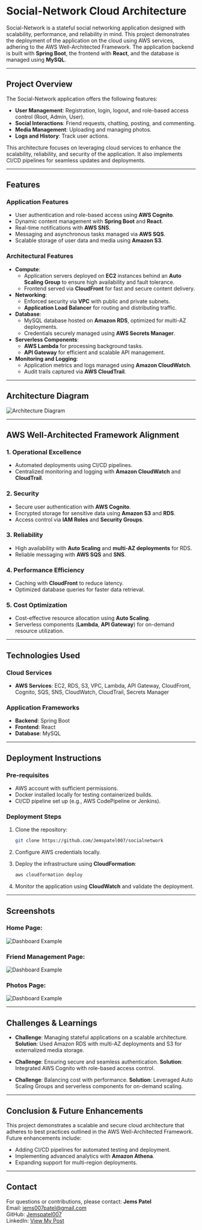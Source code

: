 # Social-Network Cloud Architecture

Social-Network is a stateful social networking application designed with scalability, performance, and reliability in mind. This project demonstrates the deployment of the application on the cloud using AWS services, adhering to the AWS Well-Architected Framework. The application backend is built with **Spring Boot**, the frontend with **React**, and the database is managed using **MySQL**.

---

## Project Overview

The Social-Network application offers the following features:

- **User Management**: Registration, login, logout, and role-based access control (Root, Admin, User).
- **Social Interactions**: Friend requests, chatting, posting, and commenting.
- **Media Management**: Uploading and managing photos.
- **Logs and History**: Track user actions.

This architecture focuses on leveraging cloud services to enhance the scalability, reliability, and security of the application. It also implements CI/CD pipelines for seamless updates and deployments.

---

## Features

### Application Features

- User authentication and role-based access using **AWS Cognito**.
- Dynamic content management with **Spring Boot** and **React**.
- Real-time notifications with **AWS SNS**.
- Messaging and asynchronous tasks managed via **AWS SQS**.
- Scalable storage of user data and media using **Amazon S3**.

### Architectural Features

- **Compute**:
  - Application servers deployed on **EC2** instances behind an **Auto Scaling Group** to ensure high availability and fault tolerance.
  - Frontend served via **CloudFront** for fast and secure content delivery.
- **Networking**:
  - Enforced security via **VPC** with public and private subnets.
  - **Application Load Balancer** for routing and distributing traffic.
- **Database**:
  - MySQL database hosted on **Amazon RDS**, optimized for multi-AZ deployments.
  - Credentials securely managed using **AWS Secrets Manager**.
- **Serverless Components**:
  - **AWS Lambda** for processing background tasks.
  - **API Gateway** for efficient and scalable API management.
- **Monitoring and Logging**:
  - Application metrics and logs managed using **Amazon CloudWatch**.
  - Audit trails captured via **AWS CloudTrail**.

---

## Architecture Diagram
![Architecture Diagram](./readme-images/Architecture%20Diagram.png)


---

## AWS Well-Architected Framework Alignment

### 1. Operational Excellence

- Automated deployments using CI/CD pipelines.
- Centralized monitoring and logging with **Amazon CloudWatch** and **CloudTrail**.

### 2. Security

- Secure user authentication with **AWS Cognito**.
- Encrypted storage for sensitive data using **Amazon S3** and **RDS**.
- Access control via **IAM Roles** and **Security Groups**.

### 3. Reliability

- High availability with **Auto Scaling** and **multi-AZ deployments** for RDS.
- Reliable messaging with **AWS SQS** and **SNS**.

### 4. Performance Efficiency

- Caching with **CloudFront** to reduce latency.
- Optimized database queries for faster data retrieval.

### 5. Cost Optimization

- Cost-effective resource allocation using **Auto Scaling**.
- Serverless components (**Lambda**, **API Gateway**) for on-demand resource utilization.

---

## Technologies Used

### Cloud Services

- **AWS Services**: EC2, RDS, S3, VPC, Lambda, API Gateway, CloudFront, Cognito, SQS, SNS, CloudWatch, CloudTrail, Secrets Manager

### Application Frameworks

- **Backend**: Spring Boot
- **Frontend**: React
- **Database**: MySQL

---

## Deployment Instructions

### Pre-requisites

- AWS account with sufficient permissions.
- Docker installed locally for testing containerized builds.
- CI/CD pipeline set up (e.g., AWS CodePipeline or Jenkins).

### Deployment Steps

1. Clone the repository:

   ```bash
   git clone https://github.com/Jemspatel007/socialnetwork
   ```

2. Configure AWS credentials locally.

3. Deploy the infrastructure using **CloudFormation**:

   ```bash
   aws cloudformation deploy
   ```

4. Monitor the application using **CloudWatch** and validate the deployment.

---

## Screenshots

### Home Page:
![Dashboard Example](./readme-images/kl-social-network-home-gregor.PNG)



### Friend Management Page:
![Dashboard Example](./readme-images/kl-social-network-friends-gregor.PNG)


### Photos Page:
![Dashboard Example](./readme-images/kl-social-network-photos-gregor.PNG)




---

## Challenges & Learnings

- **Challenge**: Managing stateful applications on a scalable architecture. **Solution**: Used Amazon RDS with multi-AZ deployments and S3 for externalized media storage.

- **Challenge**: Ensuring secure and seamless authentication. **Solution**: Integrated AWS Cognito with role-based access control.

- **Challenge**: Balancing cost with performance. **Solution**: Leveraged Auto Scaling Groups and serverless components for on-demand scaling.

---

## Conclusion & Future Enhancements

This project demonstrates a scalable and secure cloud architecture that adheres to best practices outlined in the AWS Well-Architected Framework. Future enhancements include:

- Adding CI/CD pipelines for automated testing and deployment.
- Implementing advanced analytics with **Amazon Athena**.
- Expanding support for multi-region deployments.

---

## Contact

For questions or contributions, please contact: **Jems Patel**\
Email: [jems007patel@gmail.com](mailto\:jems007patel@gmail.com)\
GitHub: [Jemspatel007](https://github.com/Jemspatel007)\
LinkedIn: [View My Post](https://www.linkedin.com/posts/jemspatel007_cloud-devops-aws-activity-7275680609207783424-26MW?utm_source=share&utm_medium=member_desktop)

